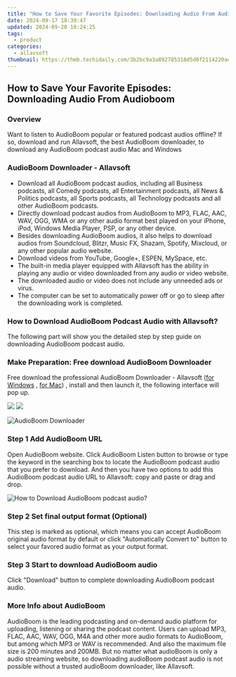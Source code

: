 ```yaml
---
title: "How to Save Your Favorite Episodes: Downloading Audio From Audioboom"
date: 2024-09-17 18:39:47
updated: 2024-09-20 10:24:25
tags:
  - product
categories:
  - allavsoft
thumbnail: https://thmb.techidaily.com/3b2bc9a3a892785318d5d0f2114220ad982ea100320932632e38a5b677339306.jpg
---
```


## How to Save Your Favorite Episodes: Downloading Audio From Audioboom

### Overview

Want to listen to AudioBoom popular or featured podcast audios offline? If so, download and run Allavsoft, the best AudioBoom downloader, to download any AudioBoom podcast audio Mac and Windows

### AudioBoom Downloader - Allavsoft

* Download all AudioBoom podcast audios, including all Business podcasts, all Comedy podcasts, all Entertainment podcasts, all News & Politics podcasts, all Sports podcasts, all Technology podcasts and all other AudioBoom podcasts.
* Directly download podcast audios from AudioBoom to MP3, FLAC, AAC, WAV, OGG, WMA or any other audio format best played on your iPhone, iPod, Windows Media Player, PSP, or any other device.
* Besides downloading AudioBoom audios, it also helps to download audios from Soundcloud, Blitzr, Music FX, Shazam, Spotify, Mixcloud, or any other popular audio website.
* Download videos from YouTube, Google+, ESPEN, MySpace, etc.
* The built-in media player equipped with Allavsoft has the ability in playing any audio or video downloaded from any audio or video website.
* The downloaded audio or video does not include any unneeded ads or virus.
* The computer can be set to automatically power off or go to sleep after the downloading work is completed.

### How to Download AudioBoom Podcast Audio with Allavsoft?

The following part will show you the detailed step by step guide on downloading AudioBoom podcast audio.

### Make Preparation: Free download AudioBoom Downloader

Free download the professional AudioBoom Downloader - Allavsoft ([for Windows](https://tools.techidaily.com/allavsoft/products/) , [for Mac](https://tools.techidaily.com/allavsoft/products/)) , install and then launch it, the following interface will pop up.

[![](https://www.allavsoft.com/how-to/../images/how-to/free-download-win.jpg)](https://tools.techidaily.com/allavsoft/products/) [![](https://www.allavsoft.com/how-to/../images/how-to/free-download-mac.jpg)](https://tools.techidaily.com/allavsoft/products/)

![AudioBoom Downloader](https://www.allavsoft.com/how-to/../images/allavsoft/screen-shot-600.jpg)

### Step 1 Add AudioBoom URL

Open AudioBoom website. Click AudioBoom Listen button to browse or type the keyword in the searching box to locate the AudioBoom podcast audio that you prefer to download. And then you have two options to add this AudioBoom podcast audio URL to Allavsoft: copy and paste or drag and drop.

![How to Download AudioBoom podcast audio?](https://www.allavsoft.com/how-to/../images/how-to/download-rtmp-video/download-rtmp-video.jpg)

### Step 2 Set final output format (Optional)

This step is marked as optional, which means you can accept AudioBoom original audio format by default or click "Automatically Convert to" button to select your favored audio format as your output format.

### Step 3 Start to download AudioBoom audio

Click "Download" button to complete downloading AudioBoom podcast audio.

### More Info about AudioBoom

AudioBoom is the leading podcasting and on-demand audio platform for uploading, listening or sharing the podcast content. Users can upload MP3, FLAC, AAC, WAV, OGG, M4A and other more audio formats to AudioBoom, but among which MP3 or WAV is recommended. And also the maximum file size is 200 minutes and 200MB. But no matter what audioBoom is only a audio streaming website, so downloading audioBoom podcast audio is not possible without a trusted audioBoom downloader, like Allavsoft.

<ins class="adsbygoogle"
     style="display:block"
     data-ad-format="autorelaxed"
     data-ad-client="ca-pub-7571918770474297"
     data-ad-slot="1223367746"></ins>



<ins class="adsbygoogle"
     style="display:block"
     data-ad-client="ca-pub-7571918770474297"
     data-ad-slot="8358498916"
     data-ad-format="auto"
     data-full-width-responsive="true"></ins>
